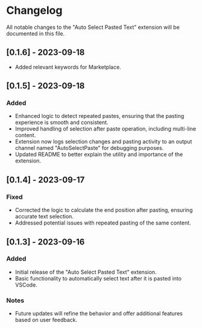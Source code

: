 # Changelog

All notable changes to the "Auto Select Pasted Text" extension will be documented in this file.

## [0.1.6] - 2023-09-18
- Added relevant keywords for Marketplace.

## [0.1.5] - 2023-09-18

### Added
- Enhanced logic to detect repeated pastes, ensuring that the pasting experience is smooth and consistent.
- Improved handling of selection after paste operation, including multi-line content.
- Extension now logs selection changes and pasting activity to an output channel named "AutoSelectPaste" for debugging purposes.
- Updated README to better explain the utility and importance of the extension.

## [0.1.4] - 2023-09-17

### Fixed
- Corrected the logic to calculate the end position after pasting, ensuring accurate text selection.
- Addressed potential issues with repeated pasting of the same content.

## [0.1.3] - 2023-09-16

### Added
- Initial release of the "Auto Select Pasted Text" extension.
- Basic functionality to automatically select text after it is pasted into VSCode.

### Notes
- Future updates will refine the behavior and offer additional features based on user feedback.
